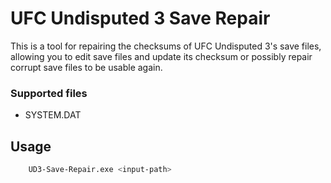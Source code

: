 # UFC Undisputed 3 Save Repair
This is a tool for repairing the checksums of UFC Undisputed 3's save files, allowing you to edit  save files and update its checksum or possibly repair corrupt save files to be usable again.

### Supported files
- SYSTEM.DAT

## Usage
```bash
    UD3-Save-Repair.exe <input-path>
```